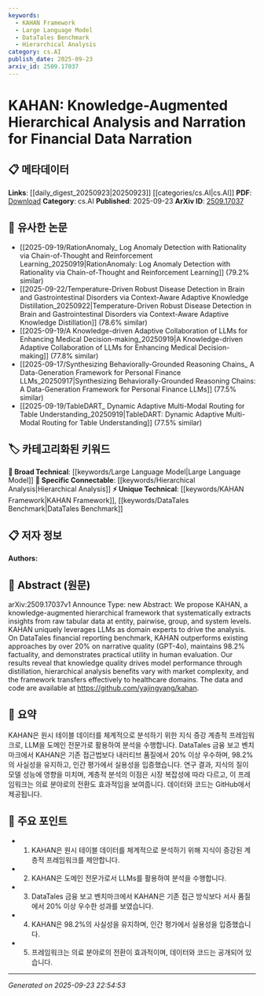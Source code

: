 ```yaml
---
keywords:
  - KAHAN Framework
  - Large Language Model
  - DataTales Benchmark
  - Hierarchical Analysis
category: cs.AI
publish_date: 2025-09-23
arxiv_id: 2509.17037
---
```


<!-- KEYWORD_LINKING_METADATA:
{
  "processed_timestamp": "2025-09-23T22:54:53.909315",
  "vocabulary_version": "1.0",
  "selected_keywords": [
    "KAHAN Framework",
    "Large Language Model",
    "DataTales Benchmark",
    "Hierarchical Analysis"
  ],
  "rejected_keywords": [],
  "similarity_scores": {
    "KAHAN Framework": 0.8,
    "Large Language Model": 0.85,
    "DataTales Benchmark": 0.78,
    "Hierarchical Analysis": 0.82
  },
  "extraction_method": "AI_prompt_based",
  "budget_applied": true,
  "candidates_json": {
    "candidates": [
      {
        "surface": "KAHAN",
        "canonical": "KAHAN Framework",
        "aliases": [
          "Knowledge-Augmented Hierarchical Analysis and Narration"
        ],
        "category": "unique_technical",
        "rationale": "KAHAN is a novel framework specifically developed for financial data narration, offering unique insights into hierarchical analysis.",
        "novelty_score": 0.85,
        "connectivity_score": 0.65,
        "specificity_score": 0.9,
        "link_intent_score": 0.8
      },
      {
        "surface": "LLMs",
        "canonical": "Large Language Model",
        "aliases": [
          "LLM",
          "Large Language Models"
        ],
        "category": "broad_technical",
        "rationale": "LLMs are integral to the KAHAN framework, serving as domain experts and enhancing the analysis process.",
        "novelty_score": 0.3,
        "connectivity_score": 0.9,
        "specificity_score": 0.7,
        "link_intent_score": 0.85
      },
      {
        "surface": "DataTales financial reporting benchmark",
        "canonical": "DataTales Benchmark",
        "aliases": [
          "DataTales"
        ],
        "category": "unique_technical",
        "rationale": "DataTales is a specific benchmark used to evaluate the performance of KAHAN, making it a crucial point of reference.",
        "novelty_score": 0.75,
        "connectivity_score": 0.6,
        "specificity_score": 0.85,
        "link_intent_score": 0.78
      },
      {
        "surface": "hierarchical analysis",
        "canonical": "Hierarchical Analysis",
        "aliases": [],
        "category": "specific_connectable",
        "rationale": "Hierarchical analysis is a core component of KAHAN, enabling multi-level data insights.",
        "novelty_score": 0.4,
        "connectivity_score": 0.8,
        "specificity_score": 0.75,
        "link_intent_score": 0.82
      }
    ],
    "ban_list_suggestions": [
      "factuality",
      "narrative quality",
      "human evaluation"
    ]
  },
  "decisions": [
    {
      "candidate_surface": "KAHAN",
      "resolved_canonical": "KAHAN Framework",
      "decision": "linked",
      "scores": {
        "novelty": 0.85,
        "connectivity": 0.65,
        "specificity": 0.9,
        "link_intent": 0.8
      }
    },
    {
      "candidate_surface": "LLMs",
      "resolved_canonical": "Large Language Model",
      "decision": "linked",
      "scores": {
        "novelty": 0.3,
        "connectivity": 0.9,
        "specificity": 0.7,
        "link_intent": 0.85
      }
    },
    {
      "candidate_surface": "DataTales financial reporting benchmark",
      "resolved_canonical": "DataTales Benchmark",
      "decision": "linked",
      "scores": {
        "novelty": 0.75,
        "connectivity": 0.6,
        "specificity": 0.85,
        "link_intent": 0.78
      }
    },
    {
      "candidate_surface": "hierarchical analysis",
      "resolved_canonical": "Hierarchical Analysis",
      "decision": "linked",
      "scores": {
        "novelty": 0.4,
        "connectivity": 0.8,
        "specificity": 0.75,
        "link_intent": 0.82
      }
    }
  ]
}
-->

# KAHAN: Knowledge-Augmented Hierarchical Analysis and Narration for Financial Data Narration

## 📋 메타데이터

**Links**: [[daily_digest_20250923|20250923]] [[categories/cs.AI|cs.AI]]
**PDF**: [Download](https://arxiv.org/pdf/2509.17037.pdf)
**Category**: cs.AI
**Published**: 2025-09-23
**ArXiv ID**: [2509.17037](https://arxiv.org/abs/2509.17037)

## 🔗 유사한 논문
- [[2025-09-19/RationAnomaly_ Log Anomaly Detection with Rationality via Chain-of-Thought and Reinforcement Learning_20250919|RationAnomaly: Log Anomaly Detection with Rationality via Chain-of-Thought and Reinforcement Learning]] (79.2% similar)
- [[2025-09-22/Temperature-Driven Robust Disease Detection in Brain and Gastrointestinal Disorders via Context-Aware Adaptive Knowledge Distillation_20250922|Temperature-Driven Robust Disease Detection in Brain and Gastrointestinal Disorders via Context-Aware Adaptive Knowledge Distillation]] (78.6% similar)
- [[2025-09-19/A Knowledge-driven Adaptive Collaboration of LLMs for Enhancing Medical Decision-making_20250919|A Knowledge-driven Adaptive Collaboration of LLMs for Enhancing Medical Decision-making]] (77.8% similar)
- [[2025-09-17/Synthesizing Behaviorally-Grounded Reasoning Chains_ A Data-Generation Framework for Personal Finance LLMs_20250917|Synthesizing Behaviorally-Grounded Reasoning Chains: A Data-Generation Framework for Personal Finance LLMs]] (77.5% similar)
- [[2025-09-19/TableDART_ Dynamic Adaptive Multi-Modal Routing for Table Understanding_20250919|TableDART: Dynamic Adaptive Multi-Modal Routing for Table Understanding]] (77.5% similar)

## 🏷️ 카테고리화된 키워드
**🧠 Broad Technical**: [[keywords/Large Language Model|Large Language Model]]
**🔗 Specific Connectable**: [[keywords/Hierarchical Analysis|Hierarchical Analysis]]
**⚡ Unique Technical**: [[keywords/KAHAN Framework|KAHAN Framework]], [[keywords/DataTales Benchmark|DataTales Benchmark]]

## 📋 저자 정보

**Authors:** 

## 📄 Abstract (원문)

arXiv:2509.17037v1 Announce Type: new 
Abstract: We propose KAHAN, a knowledge-augmented hierarchical framework that systematically extracts insights from raw tabular data at entity, pairwise, group, and system levels. KAHAN uniquely leverages LLMs as domain experts to drive the analysis. On DataTales financial reporting benchmark, KAHAN outperforms existing approaches by over 20% on narrative quality (GPT-4o), maintains 98.2% factuality, and demonstrates practical utility in human evaluation. Our results reveal that knowledge quality drives model performance through distillation, hierarchical analysis benefits vary with market complexity, and the framework transfers effectively to healthcare domains. The data and code are available at https://github.com/yajingyang/kahan.

## 📝 요약

KAHAN은 원시 테이블 데이터를 체계적으로 분석하기 위한 지식 증강 계층적 프레임워크로, LLM을 도메인 전문가로 활용하여 분석을 수행합니다. DataTales 금융 보고 벤치마크에서 KAHAN은 기존 접근법보다 내러티브 품질에서 20% 이상 우수하며, 98.2%의 사실성을 유지하고, 인간 평가에서 실용성을 입증했습니다. 연구 결과, 지식의 질이 모델 성능에 영향을 미치며, 계층적 분석의 이점은 시장 복잡성에 따라 다르고, 이 프레임워크는 의료 분야로의 전환도 효과적임을 보여줍니다. 데이터와 코드는 GitHub에서 제공됩니다.

## 🎯 주요 포인트

- 1. KAHAN은 원시 테이블 데이터를 체계적으로 분석하기 위해 지식이 증강된 계층적 프레임워크를 제안합니다.
- 2. KAHAN은 도메인 전문가로서 LLMs를 활용하여 분석을 수행합니다.
- 3. DataTales 금융 보고 벤치마크에서 KAHAN은 기존 접근 방식보다 서사 품질에서 20% 이상 우수한 성과를 보였습니다.
- 4. KAHAN은 98.2%의 사실성을 유지하며, 인간 평가에서 실용성을 입증했습니다.
- 5. 프레임워크는 의료 분야로의 전환이 효과적이며, 데이터와 코드는 공개되어 있습니다.


---

*Generated on 2025-09-23 22:54:53*